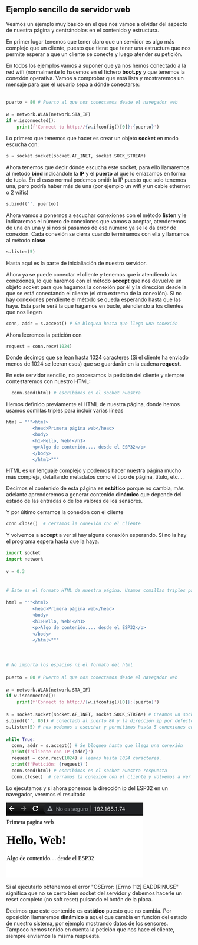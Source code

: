 ## Ejemplo sencillo de servidor web

Veamos un ejemplo muy básico en el que nos vamos a olvidar del aspecto de nuestra página y centrándolos en el contenido y estructura.

En primer lugar tenemos que tener claro que un servidor es algo más complejo que un cliente, puesto que tiene que tener una estructura que nos permite esperar a que un cliente se conecte y luego atender su petición. 

En todos los ejemplos vamos a suponer que ya nos hemos conectado a la red wifi (normalmente lo hacemos en el fichero **boot.py** y que tenemos la conexión operativa. Vamos a comprobar que está lista y mostraremos un mensaje para que el usuario sepa a dónde conectarse:

```python

puerto = 80 # Puerto al que nos conectamos desde el navegador web

w = network.WLAN(network.STA_IF)
if w.isconnected():
    print(f'Connect to http://{w.ifconfig()[0]}:{puerto}')
```

Lo primero que tenemos que hacer es crear un objeto **socket** en modo escucha con:

```python
s = socket.socket(socket.AF_INET, socket.SOCK_STREAM)
```

Ahora tenemos que decir dónde escucha este socket, para ello llamaremos al método **bind** indicándole la **IP** y el **puerto** al que lo enlazamos en forma de tupla. En el caso normal podemos omitir la IP puesto que solo tenemos una, pero podría haber más de una (por ejemplo un wifi y un cable ethernet o 2 wifis)

```python
s.bind(('', puerto))
```

Ahora vamos a ponernos a escuchar conexiones con el método **listen** y le indicaremos el número de conexiones que vamos a aceptar, atenderemos de una en una y si nos si pasamos de ese número ya se le da error de conexión. Cada conexión se cierra cuando terminamos con ella y llamamos al método **close**

```python
s.listen(5) 
```

Hasta aquí es la parte de inicialiación de nuestro servidor.

Ahora ya se puede conectar el cliente y tenemos que ir atendiendo las conexiones, lo que haremos con el método **accept** que nos devuelve un objeto socket para que hagamos la conexión por él  y la dirección desde la que se está conectando el cliente (el otro extremo de la conexión). Si no hay conexiones pendiente el método se queda esperando hasta que las haya. Esta parte será la que hagamos en bucle, atendiendo a los clientes que nos llegen

```python
conn, addr = s.accept() # Se bloquea hasta que llega una conexión
```

Ahora leeremos la petición con 

```python
request = conn.recv(1024)
```

Donde decimos que se lean hasta 1024 caracteres (Si el cliente ha enviado menos de 1024 se leeran esos) que se guardarán en la cadena **request**. 

En este servidor sencillo, no procesamos la petición del cliente y siempre contestaremos con nuestro HTML:

```python
  conn.send(html) # escribimos en el socket nuestra 
```

Hemos definido previamente el HTML de nuestra página, donde hemos usamos comillas triples para incluir varias líneas

```python
html = """<html>
          <head>Primera página web</head>
          <body>
          <h1>Hello, Web!</h1>
          <p>Algo de contenido.... desde el ESP32</p>
          </body>
          </html>"""

```

HTML es un lenguaje complejo y podemos hacer nuestra página mucho más compleja, detallando metadatos como el tipo de página, título, etc....

Decimos el contenido de esta página es **estático** porque no cambia, más adelante aprenderemos a generar contenido **dinámico** que depende del estado de las entradas o de los valores de los sensores.

Y por último cerramos la conexión con el cliente

```python
conn.close()  # cerramos la conexión con el cliente
```

Y volvemos a **accept** a ver si hay alguna conexión esperando. Si no la hay el programa espera hasta que la haya.


```python
import socket
import network

v = 0.3


# Este es el formato HTML de nuestra página. Usamos comillas triples para incluir varias líneas

html = """<html>
          <head>Primera página web</head>
          <body>
          <h1>Hello, Web!</h1>
          <p>Algo de contenido.... desde el ESP32</p>
          </body>
          </html>"""



# No importa los espacios ni el formato del html

puerto = 80 # Puerto al que nos conectamos desde el navegador web

w = network.WLAN(network.STA_IF)
if w.isconnected():
    print(f'Connect to http://{w.ifconfig()[0]}:{puerto}')

s = socket.socket(socket.AF_INET, socket.SOCK_STREAM) # Creamos un socket en  modo escuchar
s.bind(('', 80)) # conectado al puerto 80 y la dirección ip por defecto
s.listen(5) # nos podemos a escuchar y permitimos hasta 5 conexiones en espera

while True:
  conn, addr = s.accept() # Se bloquea hasta que llega una conexión
  print(f'Cliente con IP {addr}')
  request = conn.recv(1024) # leemos hasta 1024 caracteres.
  print(f'Petición: {request}')
  conn.send(html) # escribimos en el socket nuestra respuesta
  conn.close()  # cerramos la conexión con el cliente y volvemos a ver si hay alguna conexión
```
  
Lo ejecutamos y si ahora ponemos la dirección ip del ESP32 en un navegador, veremos el resultado

![](./images/servidor_web1.png)

Si al ejecutarlo obtenemos el error "OSError: [Errno 112] EADDRINUSE" significa que no se cerró bien socket del servidor y debemos hacerle un reset completo (no soft reset) pulsando el botón de la placa.

Decimos que este contenido es **estático** puesto que no cambia. Por oposición llamaremos **dinámico** a aquel que cambia en función del estado de nuestro sistema, por ejemplo mostrando datos de los sensores. Tampoco hemos tenido en cuenta la petición que nos hace el cliente, siempre enviamos la misma respuesta.

